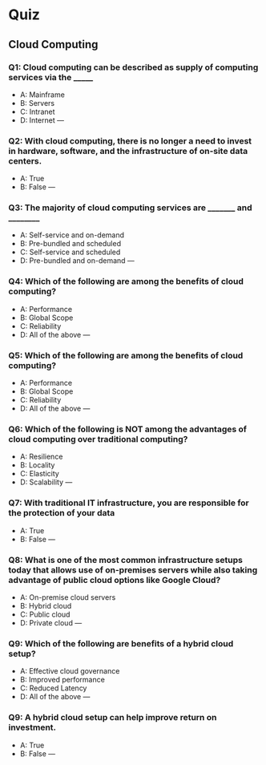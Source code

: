 # Quiz

## Cloud Computing

### Q1: Cloud computing can be described as supply of computing services via the _____
- A: Mainframe
- B: Servers
- C: Intranet
- D: Internet
—

### Q2: With cloud computing, there is no longer a need to invest in hardware, software, and the infrastructure of on-site data centers.
- A: True
- B: False
—

### Q3: The majority of cloud computing services are _______ and ________
- A: Self-service and on-demand
- B: Pre-bundled and scheduled
- C: Self-service and scheduled
- D: Pre-bundled and on-demand
—

### Q4: Which of the following are among the benefits of cloud computing?
- A: Performance
- B: Global Scope
- C: Reliability
- D: All of the above
—

### Q5: Which of the following are among the benefits of cloud computing?
- A: Performance
- B: Global Scope
- C: Reliability
- D: All of the above
—

### Q6: Which of the following is NOT among the advantages of cloud computing over traditional computing?
- A: Resilience
- B: Locality
- C: Elasticity
- D: Scalability
—

### Q7: With traditional IT infrastructure, you are responsible for the protection of your data
- A: True
- B: False
—

### Q8: What is one of the most common infrastructure setups today that allows use of on-premises servers while also taking advantage of public cloud options like Google Cloud?
- A: On-premise cloud servers
- B: Hybrid cloud
- C: Public cloud
- D: Private cloud
—

### Q9: Which of the following are benefits of a hybrid cloud setup?
- A: Effective cloud governance
- B: Improved performance
- C: Reduced Latency
- D: All of the above
—

### Q9: A hybrid cloud setup can help improve return on investment.
- A: True
- B: False
—
